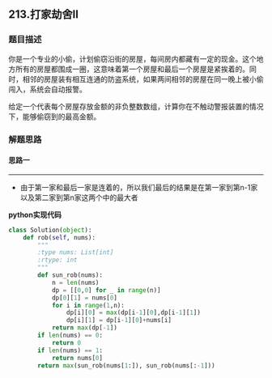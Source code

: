## 213.打家劫舍II
### 题目描述
你是一个专业的小偷，计划偷窃沿街的房屋，每间房内都藏有一定的现金。这个地方所有的房屋都围成一圈，这意味着第一个房屋和最后一个房屋是紧挨着的。同时，相邻的房屋装有相互连通的防盗系统，如果两间相邻的房屋在同一晚上被小偷闯入，系统会自动报警。

给定一个代表每个房屋存放金额的非负整数数组，计算你在不触动警报装置的情况下，能够偷窃到的最高金额。


### 解题思路
#### 思路一
****
- 由于第一家和最后一家是连着的，所以我们最后的结果是在第一家到第n-1家 以及第二家到第n家这两个中的最大者

**python实现代码**
```python
class Solution(object):
    def rob(self, nums):
        """
        :type nums: List[int]
        :rtype: int
        """
        def sun_rob(nums):
            n = len(nums)
            dp = [[0,0] for _ in range(n)]
            dp[0][1] = nums[0]
            for i in range(1,n):
                dp[i][0] = max(dp[i-1][0],dp[i-1][1])
                dp[i][1] = dp[i-1][0]+nums[i]
            return max(dp[-1])
        if len(nums) == 0:
            return 0
        if len(nums) == 1:
            return nums[0]
        return max(sun_rob(nums[1:]), sun_rob(nums[:-1]))
```

